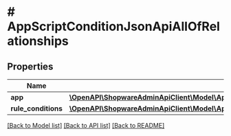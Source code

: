 # # AppScriptConditionJsonApiAllOfRelationships

## Properties

Name | Type | Description | Notes
------------ | ------------- | ------------- | -------------
**app** | [**\OpenAPI\ShopwareAdminApiClient\Model\AppScriptConditionJsonApiAllOfRelationshipsApp**](AppScriptConditionJsonApiAllOfRelationshipsApp.md) |  | [optional]
**rule_conditions** | [**\OpenAPI\ShopwareAdminApiClient\Model\AppScriptConditionJsonApiAllOfRelationshipsRuleConditions**](AppScriptConditionJsonApiAllOfRelationshipsRuleConditions.md) |  | [optional]

[[Back to Model list]](../../README.md#models) [[Back to API list]](../../README.md#endpoints) [[Back to README]](../../README.md)
